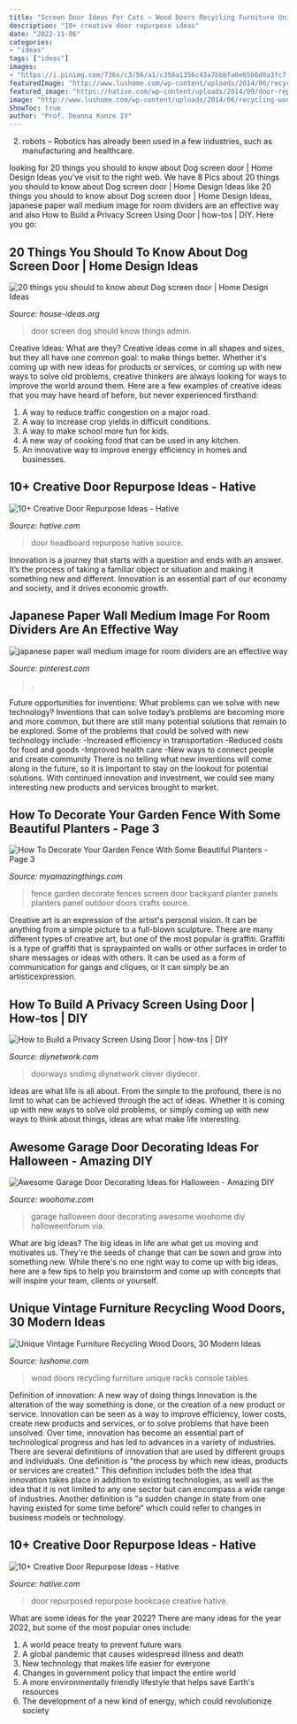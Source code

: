```yaml
---
title: "Screen Door Ideas For Cats ~ Wood Doors Recycling Furniture Unique Racks Console Tables"
description: "10+ creative door repurpose ideas"
date: "2022-11-06"
categories:
- "ideas"
tags: ["ideas"]
images:
- "https://i.pinimg.com/736x/c3/56/a1/c356a1356c43a7bbbfa0e65b0d8a3fc7.jpg"
featuredImage: "http://www.lushome.com/wp-content/uploads/2014/06/recycling-wood-doors-vintage-furniture-racks-console-tables-5.jpg"
featured_image: "https://hative.com/wp-content/uploads/2014/09/door-repurpose-ideas/2-vintage-headboard.jpg"
image: "http://www.lushome.com/wp-content/uploads/2014/06/recycling-wood-doors-vintage-furniture-racks-console-tables-5.jpg"
ShowToc: true
author: "Prof. Deanna Kunze IV"
---
```



2. robots – Robotics has already been used in a few industries, such as manufacturing and healthcare.

	

		
looking for 20 things you should to know about Dog screen door | Home Design Ideas you've visit to the right web. We have 8 Pics about 20 things you should to know about Dog screen door | Home Design Ideas like 20 things you should to know about Dog screen door | Home Design Ideas, japanese paper wall medium image for room dividers are an effective way and also How to Build a Privacy Screen Using Door | how-tos | DIY. Here you go:
		
    
## 20 Things You Should To Know About Dog Screen Door | Home Design Ideas

<img loading=lazy src="http://house-ideas.org/wp-content/uploads/2016/04/dog-screen-door-photo-17.jpg" onerror="this.onerror=null;this.src='https://tse1.mm.bing.net/th?id=OIP.PULBmDb-ykszy6VbviyX3AHaJ6&amp;pid=15.1';" alt="20 things you should to know about Dog screen door | Home Design Ideas">

_Source: house-ideas.org_

>door screen dog should know things admin. 

	

Creative Ideas: What are they?
Creative ideas come in all shapes and sizes, but they all have one common goal: to make things better. Whether it's coming up with new ideas for products or services, or coming up with new ways to solve old problems, creative thinkers are always looking for ways to improve the world around them. Here are a few examples of creative ideas that you may have heard of before, but never experienced firsthand: 
1. A way to reduce traffic congestion on a major road.
2. A way to increase crop yields in difficult conditions.
3. A way to make school more fun for kids.
4. A new way of cooking food that can be used in any kitchen.
5. An innovative way to improve energy efficiency in homes and businesses.

    
## 10+ Creative Door Repurpose Ideas - Hative

<img loading=lazy src="https://hative.com/wp-content/uploads/2014/09/door-repurpose-ideas/2-vintage-headboard.jpg" onerror="this.onerror=null;this.src='https://tse2.mm.bing.net/th?id=OIP.h5YYLsm4N6vpA2SobDuAwQHaJ4&amp;pid=15.1';" alt="10+ Creative Door Repurpose Ideas - Hative">

_Source: hative.com_

>door headboard repurpose hative source. 

	

Innovation is a journey that starts with a question and ends with an answer. It’s the process of taking a familiar object or situation and making it something new and different. Innovation is an essential part of our economy and society, and it drives economic growth.

    
## Japanese Paper Wall Medium Image For Room Dividers Are An Effective Way

<img loading=lazy src="https://i.pinimg.com/736x/c3/56/a1/c356a1356c43a7bbbfa0e65b0d8a3fc7.jpg" onerror="this.onerror=null;this.src='https://tse3.mm.bing.net/th?id=OIP.pmSCXFFRbbh1W-xtCif3rwHaJ4&amp;pid=15.1';" alt="japanese paper wall medium image for room dividers are an effective way">

_Source: pinterest.com_

>. 

	

Future opportunities for inventions: What problems can we solve with new technology?
Inventions that can solve today’s problems are becoming more and more common, but there are still many potential solutions that remain to be explored. Some of the problems that could be solved with new technology include: 
-Increased efficiency in transportation 
-Reduced costs for food and goods 
-Improved health care 
-New ways to connect people and create community 
There is no telling what new inventions will come along in the future, so it is important to stay on the lookout for potential solutions. With continued innovation and investment, we could see many interesting new products and services brought to market.

    
## How To Decorate Your Garden Fence With Some Beautiful Planters - Page 3

<img loading=lazy src="http://myamazingthings.com/wp-content/uploads/2017/03/fence-planter-1024x768.jpg" onerror="this.onerror=null;this.src='https://tse3.mm.bing.net/th?id=OIP.e19isZcrgG6JM-EXC1zfvwHaFj&amp;pid=15.1';" alt="How To Decorate Your Garden Fence With Some Beautiful Planters - Page 3">

_Source: myamazingthings.com_

>fence garden decorate fences screen door backyard planter panels planters panel outdoor doors crafts source. 

	

Creative art is an expression of the artist's personal vision. It can be anything from a simple picture to a full-blown sculpture. There are many different types of creative art, but one of the most popular is graffiti. Graffiti is a type of graffiti that is spraypainted on walls or other surfaces in order to share messages or ideas with others. It can be used as a form of communication for gangs and cliques, or it can simply be an artisticexpression.

    
## How To Build A Privacy Screen Using Door | How-tos | DIY

<img loading=lazy src="https://diy.sndimg.com/content/dam/images/diy/fullset/2011/10/10/0/Original_Room-Divider-finished-open-vertical_s3x4.jpg.rend.hgtvcom.616.822.suffix/1420672411015.jpeg" onerror="this.onerror=null;this.src='https://tse4.mm.bing.net/th?id=OIP.ycztT-cBqFsn8biIcUxQAgHaJ4&amp;pid=15.1';" alt="How to Build a Privacy Screen Using Door | how-tos | DIY">

_Source: diynetwork.com_

>doorways sndimg diynetwork clever diydecor. 

	

Ideas are what life is all about. From the simple to the profound, there is no limit to what can be achieved through the act of ideas. Whether it is coming up with new ways to solve old problems, or simply coming up with new ways to think about things, ideas are what make life interesting.

    
## Awesome Garage Door Decorating Ideas For Halloween - Amazing DIY

<img loading=lazy src="http://www.woohome.com/wp-content/uploads/2017/10/halloween-garage-door-decorating-ideas-7.jpg" onerror="this.onerror=null;this.src='https://tse1.mm.bing.net/th?id=OIP.NF-J8Lc8Gt6KEHimmaXARwHaKh&amp;pid=15.1';" alt="Awesome Garage Door Decorating Ideas for Halloween - Amazing DIY">

_Source: woohome.com_

>garage halloween door decorating awesome woohome diy halloweenforum via. 

	

What are big ideas?
The big ideas in life are what get us moving and motivates us. They're the seeds of change that can be sown and grow into something new. While there's no one right way to come up with big ideas, here are a few tips to help you brainstorm and come up with concepts that will inspire your team, clients or yourself.

    
## Unique Vintage Furniture Recycling Wood Doors, 30 Modern Ideas

<img loading=lazy src="http://www.lushome.com/wp-content/uploads/2014/06/recycling-wood-doors-vintage-furniture-racks-console-tables-5.jpg" onerror="this.onerror=null;this.src='https://tse1.mm.bing.net/th?id=OIP.d3DXKrka4njQ0JypYe7rwwAAAA&amp;pid=15.1';" alt="Unique Vintage Furniture Recycling Wood Doors, 30 Modern Ideas">

_Source: lushome.com_

>wood doors recycling furniture unique racks console tables. 

	

Definition of innovation: A new way of doing things
Innovation is the alteration of the way something is done, or the creation of a new product or service. Innovation can be seen as a way to improve efficiency, lower costs, create new products and services, or to solve problems that have been unsolved. Over time, innovation has become an essential part of technological progress and has led to advances in a variety of industries.
There are several definitions of innovation that are used by different groups and individuals. One definition is "the process by which new ideas, products or services are created." This definition includes both the idea that innovation takes place in addition to existing technologies, as well as the idea that it is not limited to any one sector but can encompass a wide range of industries. Another definition is "a sudden change in state from one having existed for some time before" which could refer to changes in business models or technology.

    
## 10+ Creative Door Repurpose Ideas - Hative

<img loading=lazy src="https://hative.com/wp-content/uploads/2014/09/door-repurpose-ideas/1-repurposed-bookcase.jpg" onerror="this.onerror=null;this.src='https://tse4.mm.bing.net/th?id=OIP.R8P_-v9kvnpED9XB35TYbAHaLH&amp;pid=15.1';" alt="10+ Creative Door Repurpose Ideas - Hative">

_Source: hative.com_

>door repurposed repurpose bookcase creative hative. 

	

What are some ideas for the year 2022?
There are many ideas for the year 2022, but some of the most popular ones include: 
1. A world peace treaty to prevent future wars 
2. A global pandemic that causes widespread illness and death 
3. New technology that makes life easier for everyone 
4. Changes in government policy that impact the entire world 
5. A more environmentally friendly lifestyle that helps save Earth's resources 
6. The development of a new kind of energy, which could revolutionize society 

